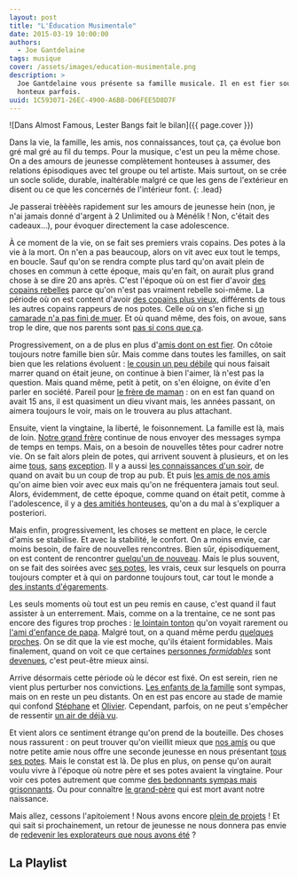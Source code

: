 ```yaml
---
layout: post
title: "L'Éducation Musimentale"
date: 2015-03-19 10:00:00
authors:
  - Joe Gantdelaine
tags: musique
cover: /assets/images/education-musimentale.png
description: >
  Joe Gantdelaine vous présente sa famille musicale. Il en est fier souvent et
  honteux parfois.
uuid: 1C593071-26EC-4900-A6BB-D06FEE5D8D7F
---
```


![Dans Almost Famous, Lester Bangs fait le bilan]({{ page.cover }})

Dans la vie, la famille, les amis, nos connaissances, tout ça, ça évolue bon gré
mal gré au fil du temps. Pour la musique, c'est un peu la même chose. On a des
amours de jeunesse complètement honteuses à assumer, des relations épisodiques
avec tel groupe ou tel artiste. Mais surtout, on se crée un socle solide,
durable, inaltérable malgré ce que les gens de l'extérieur en disent ou ce que
les concernés de l'intérieur font. {: .lead}

Je passerai trèèèès rapidement sur les amours de jeunesse hein (non, je n'ai
jamais donné d'argent à 2 Unlimited ou à Ménélik ! Non, c'était des cadeaux...),
pour évoquer directement la case adolescence.

À ce moment de la vie, on se fait ses premiers vrais copains. Des potes à la vie
à la mort. On n'en a pas beaucoup, alors on vit avec eux tout le temps, en
boucle. Sauf qu'on se rendra compte plus tard qu'on avait plein de choses en
commun à cette époque, mais qu'en fait, on aurait plus grand chose à se dire 20
ans après. C'est l'époque où on est fier d'avoir [des copains rebelles][nofx]
parce qu'on n'est pas vraiment rebelle soi-même. La période où on est content
d'avoir [des copains plus vieux][kent], différents de tous les autres copains
rappeurs de nos potes. Celle où on s'en fiche si [un camarade n'a pas fini de
muer][smashing-pumpkins]. Et où quand même, des fois, on avoue, sans trop le
dire, que nos parents sont [pas si cons que ça][souchon].

Progressivement, on a de plus en plus d'[amis dont on est fier][grandaddy]. On
côtoie toujours notre famille bien sûr. Mais comme dans toutes les familles, on
sait bien que les relations évoluent : [le cousin un peu débile][oasis] qui nous
faisait marrer quand on était jeune, on continue à bien l'aimer, là n'est pas la
question. Mais quand même, petit à petit, on s'en éloigne, on évite d'en parler
en société. Pareil pour [le frère de maman][renaud] : on en est fan quand on
avait 15 ans, il est quasiment un dieu vivant mais, les années passant, on
aimera toujours le voir, mais on le trouvera au plus attachant.

Ensuite, vient la vingtaine, la liberté, le foisonnement. La famille est là,
mais de loin. [Notre grand frère][biolay] continue de nous envoyer des messages
sympa de temps en temps. Mais, on a besoin de nouvelles têtes pour cadrer notre
vie. On se fait alors plein de potes, qui arrivent souvent à plusieurs, et on
les aime [tous][the-coral], [sans][libertines] [exception][arcade-fire]. Il y a
aussi [les connaissances d'un soir][starsailor], de quand on avait bu un coup de
trop au pub. Et puis [les amis de nos amis][white-stripes] qu'on aime bien voir
avec eux mais qu'on ne fréquentera jamais tout seul. Alors, évidemment, de cette
époque, comme quand on était petit, comme à l'adolescence, il y a [des amitiés
honteuses][m], qu'on a du mal à s'expliquer a posteriori.

Mais enfin, progressivement, les choses se mettent en place, le cercle d'amis se
stabilise. Et avec la stabilité, le confort. On a moins envie, car moins besoin,
de faire de nouvelles rencontres. Bien sûr, épisodiquement, on est content de
rencontrer [quelqu'un de nouveau][islands]. Mais le plus souvent, on se fait des
soirées avec [ses potes][falkner], les vrais, ceux sur lesquels on pourra
toujours compter et à qui on pardonne toujours tout, car tout le monde a [des
instants d'égarements][eels].

Les seuls moments où tout est un peu remis en cause, c'est quand il faut
assister à un enterrement. Mais, comme on a la trentaine, ce ne sont pas encore
des figures trop proches : [le lointain tonton][bashung] qu'on voyait rarement
ou [l'ami d'enfance de papa][lou-reed]. Malgré tout, on a quand même perdu
[quelques proches][elliott-smith]. On se dit que la vie est moche, qu'ils
étaient formidables. Mais finalement, quand on voit ce que certaines [personnes
_formidables_][kings-of-leon-1] sont [devenues][kings-of-leon-2], c'est
peut-être mieux ainsi.

Arrive désormais cette période où le décor est fixé. On est serein, rien ne
vient plus perturber nos convictions. [Les enfants de la
famille][fresh-and-onlys] sont sympas, mais on en reste un peu distants. On en
est pas encore au stade de mamie qui confond [Stéphane][grizzly-bear] et
[Olivier][band-of-horses]. Cependant, parfois, on ne peut s'empêcher de
ressentir [un air de déjà vu][real-estate].

Et vient alors ce sentiment étrange qu'on prend de la bouteille. Des choses nous
rassurent : on peut trouver qu'on vieillit mieux que [nos amis][strokes] ou que
notre petite amie nous offre une seconde jeunesse en nous présentant [tous ses
potes][television-personalities]. Mais le constat est là. De plus en plus, on
pense qu'on aurait voulu vivre à l'époque où notre père et ses potes avaient la
vingtaine. Pour voir ces potes autrement que comme [des bedonnants sympas mais
grisonnants][neil-young]. Ou pour connaître [le grand-père][brassens] qui est
mort avant notre naissance.

Mais allez, cessons l'apitoiement ! Nous avons encore [plein de
projets][thrills] ! Et qui sait si prochainement, un retour de jeunesse ne nous
donnera pas envie de [redevenir les explorateurs que nous avons été][labelpop] ?

## La Playlist

<div id='educationmusimentale-playlist' 
     class="dr-playlist" 
     dr-spotify-id="2DDYHlrsl7i1JO5zveheaE" 
     dr-spotify-user="guiguilele">
</div>

[nofx]: https://www.youtube.com/watch?v=82xh5tV04qA "Tooltip NOFX"
[kent]: https://www.youtube.com/watch?v=mSu4Ocb8mcA "Tooltip Kent"
[smashing-pumpkins]:
  https://www.youtube.com/watch?v=NOG3eus4ZSo
  "Tooltip The Smashing Pumpkins"
[souchon]: https://www.youtube.com/watch?v=i_wBB3toV-8 "Tooltip Alain Souchon"
[grandaddy]: https://www.youtube.com/watch?v=W5DsI_eCK7Y "Tooltip Grandaddy"
[oasis]: https://www.youtube.com/watch?v=Wm54XyLwBAk "Tooltip Oasis"
[renaud]: https://www.youtube.com/watch?v=aKI-iY2cef0 "Tooltip Renaud"
[biolay]: https://www.youtube.com/watch?v=ZvoqeMnLWdU "Tooltip Benjamin Biolay"
[the-coral]: https://www.youtube.com/watch?v=-Y4wmn-fw-c "Tooltip The Coral"
[libertines]:
  https://www.youtube.com/watch?v=0u_g6zNuP_I
  "Tooltip The Libertines"
[arcade-fire]: https://www.youtube.com/watch?v=C4EmXN9xvdE "Tooltip Arcade Fire"
[starsailor]: https://www.youtube.com/watch?v=XxAq2EmcE6E "Tooltip Starsailor"
[white-stripes]:
  https://www.youtube.com/watch?v=K4dx42YzQCE
  "Tooltip The White Stripes"
[m]: https://www.youtube.com/watch?v=XVW5qA7QLmw "Tooltip M"
[islands]: https://www.youtube.com/watch?v=RpQwZ_gdE1w "Tooltip Islands"
[falkner]: https://www.youtube.com/watch?v=NLJnDU-_FiU "Tooltip Jason Falkner"
[eels]: https://www.youtube.com/watch?v=x36b9iIHPOg "Tooltip eels"
[bashung]: https://www.youtube.com/watch?v=fQ-wVZ7ybNs "Tooltip Alain Bashung"
[lou-reed]: https://www.youtube.com/watch?v=QYEC4TZsy-Y "Tooltip Lou Reed"
[elliott-smith]:
  https://www.youtube.com/watch?v=p4cJv6s_Yjw
  "Tooltip Elliott Smith"
[kings-of-leon-1]:
  https://www.youtube.com/watch?v=8Y30Wii_70c
  "Tooltip Kings of Leon période rock"
[kings-of-leon-2]:
  https://www.youtube.com/watch?v=RVDc6bYy3j4
  "Tooltip Kings of Leon période merde"
[fresh-and-onlys]:
  https://www.youtube.com/watch?v=Q2G4ETZvJjU
  "Tooltip The Fresh & Onlys"
[grizzly-bear]:
  https://www.youtube.com/watch?v=tjecYugTbIQ
  "Tooltip Grizzly Bear"
[band-of-horses]:
  https://www.youtube.com/watch?v=cMFWFhTFohk
  "Tooltip Band of Horses"
[real-estate]: https://www.youtube.com/watch?v=4HWcViTXdYc "Tooltip Real Estate"
[strokes]: https://www.youtube.com/watch?v=dPDfaTzBcb4 "Tooltip The Strokes"
[television-personalities]:
  https://www.youtube.com/watch?v=3m28x6aWfYc
  "Tooltip Television Personalities"
[neil-young]: https://www.youtube.com/watch?v=k0t0EW6z8a0 "Tooltip Neil Young"
[brassens]:
  https://www.youtube.com/watch?v=WJ9ahN4mPHw
  "Tooltip Georges Brassens"
[thrills]: https://www.youtube.com/watch?v=A1fGNCvZL_w "Tooltip The Thrills"
[labelpop]: http://www.francemusique.fr/emission/label-pop "Tooltip Label Pop"

